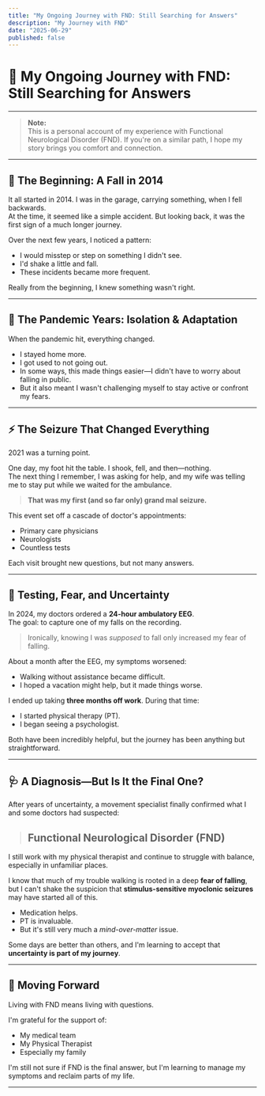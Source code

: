 ```yaml
---
title: "My Ongoing Journey with FND: Still Searching for Answers"
description: "My Journey with FND"
date: "2025-06-29"
published: false
---
```


# 🌱 My Ongoing Journey with FND: Still Searching for Answers

---

> **Note:**  
> This is a personal account of my experience with Functional Neurological Disorder (FND). If you're on a similar path, I hope my story brings you comfort and connection.

---

## 🚪 The Beginning: A Fall in 2014

It all started in 2014. I was in the garage, carrying something, when I fell backwards.  
At the time, it seemed like a simple accident. But looking back, it was the first sign of a much longer journey.

Over the next few years, I noticed a pattern:

- I would misstep or step on something I didn't see.
- I'd shake a little and fall.
- These incidents became more frequent.

Really from the beginning, I knew something wasn't right.

---

## 🦠 The Pandemic Years: Isolation & Adaptation

When the pandemic hit, everything changed.

- I stayed home more.
- I got used to not going out.
- In some ways, this made things easier—I didn't have to worry about falling in public.
- But it also meant I wasn't challenging myself to stay active or confront my fears.

---

## ⚡ The Seizure That Changed Everything

2021 was a turning point.

One day, my foot hit the table. I shook, fell, and then—nothing.  
The next thing I remember, I was asking for help, and my wife was telling me to stay put while we waited for the ambulance.

> **That was my first (and so far only) grand mal seizure.**

This event set off a cascade of doctor's appointments:

- Primary care physicians
- Neurologists
- Countless tests

Each visit brought new questions, but not many answers.

---

## 🧠 Testing, Fear, and Uncertainty

In 2024, my doctors ordered a **24-hour ambulatory EEG**.  
The goal: to capture one of my falls on the recording.

> Ironically, knowing I was *supposed* to fall only increased my fear of falling.

About a month after the EEG, my symptoms worsened:

- Walking without assistance became difficult.
- I hoped a vacation might help, but it made things worse.

I ended up taking **three months off work**. During that time:

- I started physical therapy (PT).
- I began seeing a psychologist.

Both have been incredibly helpful, but the journey has been anything but straightforward.

---

## 🩺 A Diagnosis—But Is It the Final One?

After years of uncertainty, a movement specialist finally confirmed what I and some doctors had suspected:

> ## **Functional Neurological Disorder (FND)**

I still work with my physical therapist and continue to struggle with balance, especially in unfamiliar places.

I know that much of my trouble walking is rooted in a deep **fear of falling**, but I can't shake the suspicion that **stimulus-sensitive myoclonic seizures** may have started all of this.

- Medication helps.
- PT is invaluable.
- But it's still very much a *mind-over-matter* issue.

Some days are better than others, and I'm learning to accept that **uncertainty is part of my journey**.

---

## 🌄 Moving Forward

Living with FND means living with questions.

I'm grateful for the support of:

- My medical team
- My Physical Therapist
- Especially my family

I'm still not sure if FND is the final answer, but I'm learning to manage my symptoms and reclaim parts of my life.

---
